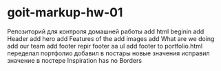 # goit-markup-hw-01

Репозиторий для контроля домашней работы
add html beginin
add Header
add hero
add Features of the
add images
add What are we doing
add our team
add footer
repir footer aa ul
add footer to portfolio.html
переделал портфолио
добавил в постары новые значения
исправил значение в постере Inspiration has no Borders
